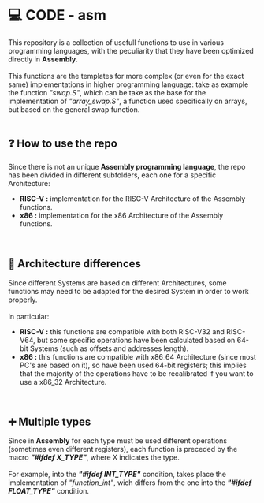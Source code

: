 # :computer: CODE - asm
This repository is a collection of usefull functions to use in various programming languages, with the peculiarity that they have been optimized directly in <strong>Assembly</strong>.
<br>
<br>
This functions are the templates for more complex (or even for the exact same) implementations in higher programming language: take as example the function <em>"swap.S"</em>, which can be take as the base for the implementation of <em>"array_swap.S"</em>, a function used specifically on arrays, but based on the general swap function.
<br>
<br>

## :question: How to use the repo
Since there is not an unique <strong>Assembly programming language</strong>, the repo has been divided in different subfolders, each one for a specific Architecture:<br>
  - <strong>RISC-V :</strong> implementation for the RISC-V Architecture of the Assembly functions.
  - <strong>x86 :</strong> implementation for the x86 Architecture of the Assembly functions.
<br>

## :arrows_counterclockwise: Architecture differences
Since different Systems are based on different Architectures, some functions may need to be adapted for the desired System in order to work properly.
<br>
<br>
In particular:<br>
  - <strong>RISC-V :</strong> this functions are compatible with both RISC-V32 and RISC-V64, but some specific operations have been calculated based on 64-bit Systems (such as offsets and addresses length).
  - <strong>x86 :</strong> this functions are compatible with x86_64 Architecture (since most PC's are based on it), so have been used 64-bit registers; this implies that the majority of the operations have to be recalibrated if you want to use a x86_32 Architecture.
<br>

## :heavy_plus_sign: Multiple types
Since in <strong>Assembly</strong> for each type must be used different operations (sometimes even different registers), each function is preceded by the macro <strong><em>"#ifdef X_TYPE"</em></strong>, where X indicates the type.
<br>
<br>
For example, into the <strong><em>"#ifdef INT_TYPE"</em></strong> condition, takes place the implementation of <em>"function_int"</em>, wich differs from the one into the <strong><em>"#ifdef FLOAT_TYPE"</em></strong> condition.